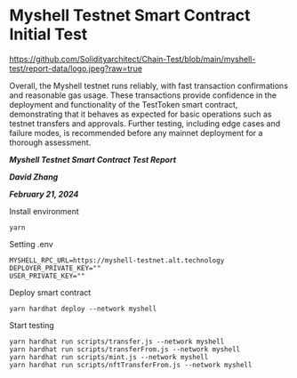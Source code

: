 # Myshell Testnet Smart Contract Initial Test

https://github.com/Solidityarchitect/Chain-Test/blob/main/myshell-test/report-data/logo.jpeg?raw=true

Overall, the Myshell testnet runs reliably, with fast transaction confirmations and reasonable gas usage. These transactions provide confidence in the deployment and functionality of the TestToken smart contract, demonstrating that it behaves as expected for basic operations such as testnet transfers and approvals. Further testing, including edge cases and failure modes, is recommended before any mainnet deployment for a thorough assessment.

**_Myshell Testnet Smart Contract Test Report_**

**_David Zhang_**

**_February 21, 2024_**

Install environment

```shell
yarn
```

Setting .env

```shell
MYSHELL_RPC_URL=https://myshell-testnet.alt.technology
DEPLOYER_PRIVATE_KEY=""
USER_PRIVATE_KEY=""
```

Deploy smart contract

```shell
yarn hardhat deploy --network myshell
```

Start testing

```shell
yarn hardhat run scripts/transfer.js --network myshell
yarn hardhat run scripts/transferFrom.js --network myshell
yarn hardhat run scripts/mint.js --network myshell
yarn hardhat run scripts/nftTransferFrom.js --network myshell
```
